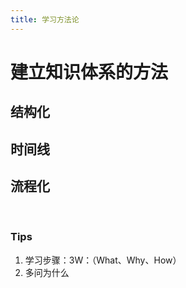 ```yaml
---
title: 学习方法论
---
```


# 建立知识体系的方法
## 结构化


## 时间线


## 流程化

&nbsp;

### Tips
1. 学习步骤：3W：（What、Why、How）
2. 多问为什么